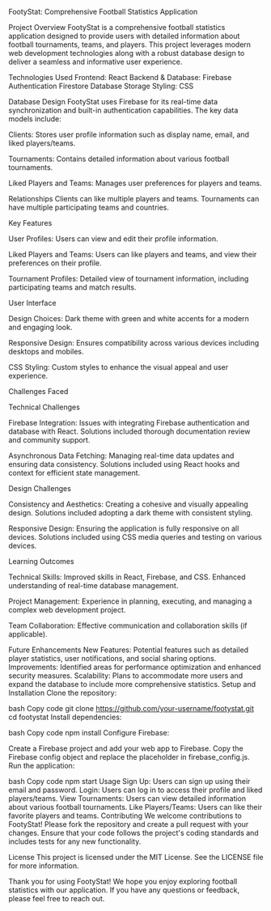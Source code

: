 
FootyStat: Comprehensive Football Statistics Application


Project Overview
FootyStat is a comprehensive football statistics application designed to provide users with detailed information about football tournaments, teams, and players. This project leverages modern web development technologies along with a robust database design to deliver a seamless and informative user experience.

Technologies Used
Frontend: React
Backend & Database: Firebase
Authentication
Firestore Database
Storage
Styling: CSS

Database Design
FootyStat uses Firebase for its real-time data synchronization and built-in authentication capabilities. The key data models include:

Clients:
Stores user profile information such as display name, email, and liked players/teams.

Tournaments:
Contains detailed information about various football tournaments.

Liked Players and Teams:
Manages user preferences for players and teams.

Relationships
Clients can like multiple players and teams.
Tournaments can have multiple participating teams and countries.

Key Features

User Profiles:
Users can view and edit their profile information.

Liked Players and Teams:
Users can like players and teams, and view their preferences on their profile.

Tournament Profiles:
Detailed view of tournament information, including participating teams and match results.

User Interface

Design Choices:
Dark theme with green and white accents for a modern and engaging look.

Responsive Design:
Ensures compatibility across various devices including desktops and mobiles.

CSS Styling:
Custom styles to enhance the visual appeal and user experience.

Challenges Faced

Technical Challenges

Firebase Integration:
Issues with integrating Firebase authentication and database with React.
Solutions included thorough documentation review and community support.

Asynchronous Data Fetching:
Managing real-time data updates and ensuring data consistency.
Solutions included using React hooks and context for efficient state management.

Design Challenges

Consistency and Aesthetics:
Creating a cohesive and visually appealing design.
Solutions included adopting a dark theme with consistent styling.

Responsive Design:
Ensuring the application is fully responsive on all devices.
Solutions included using CSS media queries and testing on various devices.


Learning Outcomes

Technical Skills:
Improved skills in React, Firebase, and CSS.
Enhanced understanding of real-time database management.

Project Management:
Experience in planning, executing, and managing a complex web development project.

Team Collaboration:
Effective communication and collaboration skills (if applicable).

Future Enhancements
New Features:
Potential features such as detailed player statistics, user notifications, and social sharing options.
Improvements:
Identified areas for performance optimization and enhanced security measures.
Scalability:
Plans to accommodate more users and expand the database to include more comprehensive statistics.
Setup and Installation
Clone the repository:

bash
Copy code
git clone https://github.com/your-username/footystat.git
cd footystat
Install dependencies:

bash
Copy code
npm install
Configure Firebase:

Create a Firebase project and add your web app to Firebase.
Copy the Firebase config object and replace the placeholder in firebase_config.js.
Run the application:

bash
Copy code
npm start
Usage
Sign Up:
Users can sign up using their email and password.
Login:
Users can log in to access their profile and liked players/teams.
View Tournaments:
Users can view detailed information about various football tournaments.
Like Players/Teams:
Users can like their favorite players and teams.
Contributing
We welcome contributions to FootyStat! Please fork the repository and create a pull request with your changes. Ensure that your code follows the project's coding standards and includes tests for any new functionality.

License
This project is licensed under the MIT License. See the LICENSE file for more information.

Thank you for using FootyStat! We hope you enjoy exploring football statistics with our application. If you have any questions or feedback, please feel free to reach out.
